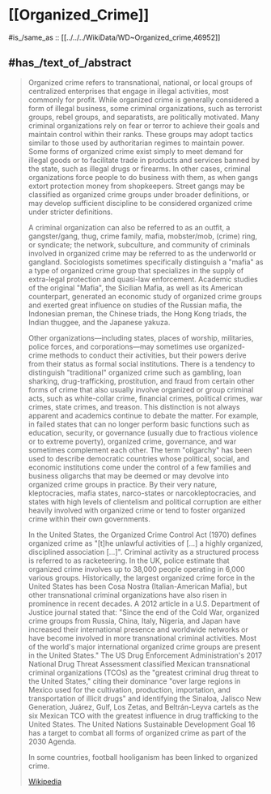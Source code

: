 ﻿---
has_id_wikidata: Q46952
---

# [[Organized_Crime]] 

#is_/same_as :: [[../../../WikiData/WD~Organized_crime,46952]] 
## #has_/text_of_/abstract 

> Organized crime refers to transnational, national, or local groups of centralized enterprises that engage in illegal activities, most commonly for profit. While organized crime is generally considered a form of illegal business, some criminal organizations, such as terrorist groups, rebel groups, and separatists, are politically motivated. Many criminal organizations rely on fear or terror to achieve their goals and maintain control within their ranks. These groups may adopt tactics similar to those used by authoritarian regimes to maintain power. Some forms of organized crime exist simply to meet demand for illegal goods or to facilitate trade in products and services banned by the state, such as illegal drugs or firearms. In other cases, criminal organizations force people to do business with them, as when gangs extort protection money from shopkeepers. Street gangs may be classified as organized crime groups under broader definitions, or may develop sufficient discipline to be considered organized crime under stricter definitions.
>
> A criminal organization can also be referred to as an outfit, a gangster/gang, thug, crime family, mafia, mobster/mob, (crime) ring, or syndicate; the network, subculture, and community of criminals involved in organized crime may be referred to as the underworld or gangland. Sociologists sometimes specifically distinguish a "mafia" as a type of organized crime group that specializes in the supply of extra-legal protection and quasi-law enforcement. Academic studies of the original "Mafia", the Sicilian Mafia, as well as its American counterpart, generated an economic study of organized crime groups and exerted great influence on studies of the Russian mafia, the Indonesian preman, the Chinese triads, the Hong Kong triads, the Indian thuggee, and the Japanese yakuza.
>
> Other organizations—including states, places of worship, militaries, police forces, and corporations—may sometimes use organized-crime methods to conduct their activities, but their powers derive from their status as formal social institutions. There is a tendency to distinguish "traditional" organized crime such as gambling, loan sharking, drug-trafficking, prostitution, and fraud from certain other forms of crime that also usually involve organized or group criminal acts, such as white-collar crime, financial crimes, political crimes, war crimes, state crimes, and treason. This distinction is not always apparent and academics continue to debate the matter. For example, in failed states that can no longer perform basic functions such as education, security, or governance (usually due to fractious violence or to extreme poverty), organized crime, governance, and war sometimes complement each other. The term "oligarchy" has been used to describe democratic countries whose political, social, and economic institutions come under the control of a few families and business oligarchs that may be deemed or may devolve into organized crime groups in practice. By their very nature, kleptocracies, mafia states, narco-states or narcokleptocracies, and states with high levels of clientelism and political corruption are either heavily involved with organized crime or tend to foster organized crime within their own governments.
>
> In the United States, the Organized Crime Control Act (1970) defines organized crime as "[t]he unlawful activities of [...] a highly organized, disciplined association [...]". Criminal activity as a structured process is referred to as racketeering. In the UK, police estimate that organized crime involves up to 38,000 people operating in 6,000 various groups. Historically, the largest organized crime force in the United States has been Cosa Nostra (Italian-American Mafia), but other transnational criminal organizations have also risen in prominence in recent decades. A 2012 article in a U.S. Department of Justice journal stated that: "Since the end of the Cold War, organized crime groups from Russia, China, Italy, Nigeria, and Japan have increased their international presence and worldwide networks or have become involved in more transnational criminal activities. Most of the world's major international organized crime groups are present in the United States." The US Drug Enforcement Administration's 2017 National Drug Threat Assessment classified Mexican transnational criminal organizations (TCOs) as the "greatest criminal drug threat to the United States," citing their dominance "over large regions in Mexico used for the cultivation, production, importation, and transportation of illicit drugs" and identifying the Sinaloa, Jalisco New Generation, Juárez, Gulf, Los Zetas, and Beltrán-Leyva cartels as the six Mexican TCO with the greatest influence in drug trafficking to the United States. The United Nations Sustainable Development Goal 16 has a target to combat all forms of organized crime as part of the 2030 Agenda.
>
> In some countries, football hooliganism has been linked to organized crime.
>
> [Wikipedia](https://en.wikipedia.org/wiki/Organized%20crime) 


